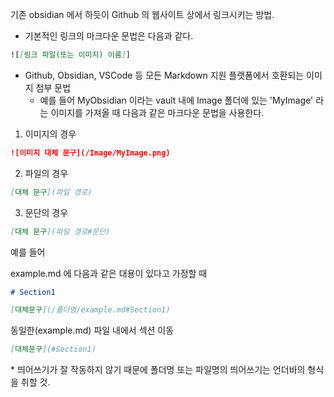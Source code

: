 기존 obsidian 에서 하듯이 Github 의 웹사이트 상에서 링크시키는 방법.

- 기본적인 링크의 마크다운 문법은 다음과 같다.
```md
![[링크 파일(또는 이미지) 이름]]
```

- Github, Obsidian, VSCode 등 모든 Markdown 지원 플랫폼에서 호환되는 이미지 첨부 문법
	- 예를 들어 MyObsidian 이라는 vault 내에 Image 폴더에 있는 'MyImage' 라는 이미지를 가져올 때 다음과 같은 마크다운 문법을 사용한다.

1. 이미지의 경우
```md
![이미지 대체 문구](/Image/MyImage.png)
```

2. 파일의 경우
```md
[대체 문구](파일 경로)
```

3. 문단의 경우
```md
[대체 문구](파일 경로#문단)
```

예를 들어

example.md 에 다음과 같은 대용이 있다고 가정할 때
```md
# Section1
```

```md
[대체문구](/폴더명/example.md#Section1)
```

동일한(example.md) 파일 내에서 섹션 이동
```md
[대체문구](#Section1)
```

\* 띄어쓰기가 잘 작동하지 않기 때문에 폴더명 또는 파일명의 띄어쓰기는 언더바의 형식을 취할 것.